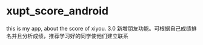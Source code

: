 # xupt_score_android
this is my app, about the score of xiyou.
3.0
新增朋友功能。可根据自己成绩排名并且分析成绩，推荐学习好的同学使他们建立联系
